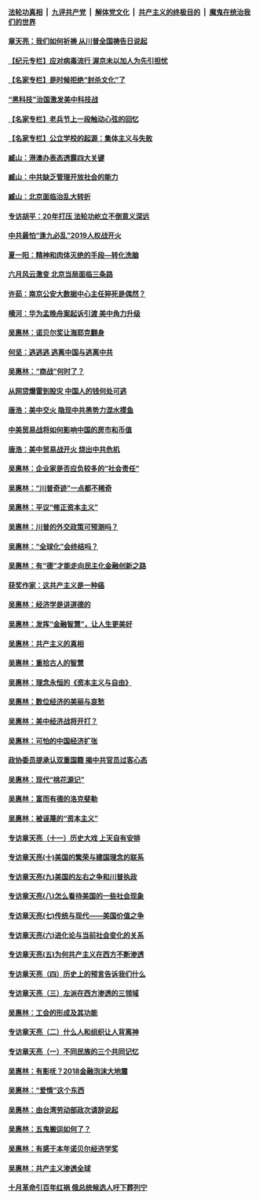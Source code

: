 

####  [法轮功真相](../../../../basic/blob/master/README.md?t=06231402) &nbsp;|&nbsp; [九评共产党](../../../../9ping.md/blob/master/README.md?t=06231402) &nbsp;|&nbsp; [解体党文化](../../../../jtdwh.md/blob/master/README.md?t=06231402)  &nbsp;|&nbsp; [共产主义的终极目的](../../../../gczydzjmd.md/blob/master/README.md?t=06231402) &nbsp;|&nbsp; [魔鬼在统治我们的世界](../../../../mgztzwmdsj.md/blob/master/README.md?t=06231402) 

#### [章天亮：我们如何祈祷 从川普全国祷告日说起](../pages/nsc423/n11944627.md?t=06231402) 

#### [【纪元专栏】应对病毒流行 渥京未以加人为先引担忧](../pages/nsc423/n11875714.md?t=06231402) 

#### [【名家专栏】是时候拒绝“封杀文化”了](../pages/nsc423/n11814093.md?t=06231402) 

#### [“黑科技”治国激发美中科技战](../pages/nsc423/n11638056.md?t=06231402) 

#### [【名家专栏】老兵节上一段触动心弦的回忆](../pages/nsc423/n11646016.md?t=06231402) 

#### [【名家专栏】公立学校的起源：集体主义与失败](../pages/nsc423/n11601833.md?t=06231402) 

#### [臧山：港澳办表态透露四大关键](../pages/nsc423/n11421628.md?t=06231402) 

#### [臧山：中共缺乏管理开放社会的能力](../pages/nsc423/n11407457.md?t=06231402) 

#### [臧山：北京面临治乱大转折](../pages/nsc423/n11406895.md?t=06231402) 

#### [专访胡平：20年打压 法轮功屹立不倒意义深远](../pages/nsc423/n11398800.md?t=06231402) 

#### [中共最怕“逢九必乱”2019人权战开火](../pages/nsc423/n11385248.md?t=06231402) 

#### [夏一阳：精神和肉体灭绝的手段—转化洗脑](../pages/nsc423/n11368250.md?t=06231402) 

#### [六月风云激变 北京当局面临三条路](../pages/nsc423/n11313668.md?t=06231402) 

#### [许茹：南京公安大数据中心主任猝死是偶然？](../pages/nsc423/n11064744.md?t=06231402) 

#### [横河：华为孟晚舟案起诉引渡 美中角力升级](../pages/nsc423/n11027230.md?t=06231402) 

#### [吴惠林：诺贝尔奖让海耶克翻身](../pages/nsc423/n10890049.md?t=06231402) 

#### [何坚：逃逃逃 逃离中国与逃离中共](../pages/nsc423/n10592891.md?t=06231402) 

#### [吴惠林：“商战”何时了？](../pages/nsc423/n10573558.md?t=06231402) 

#### [从网贷爆雷到股灾 中国人的钱何处可逃](../pages/nsc423/n10572800.md?t=06231402) 

#### [唐浩：美中交火 隐现中共黑势力混水摸鱼](../pages/nsc423/n10544040.md?t=06231402) 

#### [中美贸易战将如何影响中国的房市和币值](../pages/nsc423/n10543697.md?t=06231402) 

#### [唐浩：美中贸易战开火 烧出中共危机](../pages/nsc423/n10540126.md?t=06231402) 

#### [吴惠林：企业家是否应负较多的“社会责任”](../pages/nsc423/n10535022.md?t=06231402) 

#### [吴惠林：“川普奇迹”一点都不稀奇](../pages/nsc423/n10512808.md?t=06231402) 

#### [吴惠林：平议“修正资本主义”](../pages/nsc423/n10495724.md?t=06231402) 

#### [吴惠林：川普的外交政策可预测吗？](../pages/nsc423/n10462387.md?t=06231402) 

#### [吴惠林：“全球化”会终结吗？](../pages/nsc423/n10452838.md?t=06231402) 

#### [吴惠林：有“德”才能走向民主化金融创新之路](../pages/nsc423/n10432292.md?t=06231402) 

#### [获奖作家：这共产主义是一种癌](../pages/nsc423/n10431541.md?t=06231402) 

#### [吴惠林：经济学是讲道德的](../pages/nsc423/n10398014.md?t=06231402) 

#### [吴惠林：发挥“金融智慧”，让人生更美好](../pages/nsc423/n10375019.md?t=06231402) 

#### [吴惠林：共产主义的真相](../pages/nsc423/n10351394.md?t=06231402) 

#### [吴惠林：重拾古人的智慧](../pages/nsc423/n10337691.md?t=06231402) 

#### [吴惠林：理念永恒的《资本主义与自由》](../pages/nsc423/n10316274.md?t=06231402) 

#### [吴惠林：数位经济的美丽与哀愁](../pages/nsc423/n10292946.md?t=06231402) 

#### [吴惠林：美中经济战将开打？](../pages/nsc423/n10258825.md?t=06231402) 

#### [吴惠林：可怕的中国经济扩张](../pages/nsc423/n10219147.md?t=06231402) 

#### [政协委员提承认双重国籍 揭中共官员过客心态](../pages/nsc423/n10208809.md?t=06231402) 

#### [吴惠林：现代“桃花源记”](../pages/nsc423/n10185234.md?t=06231402) 

#### [吴惠林：富而有德的洛克斐勒](../pages/nsc423/n10142264.md?t=06231402) 

#### [吴惠林：被诬蔑的“资本主义”](../pages/nsc423/n10124816.md?t=06231402) 

#### [专访章天亮（十一）历史大戏 上天自有安排](../pages/nsc423/n10094905.md?t=06231402) 

#### [专访章天亮(十)美国的繁荣与建国理念的联系](../pages/nsc423/n10094899.md?t=06231402) 

#### [专访章天亮(九)美国的左右之争和川普执政](../pages/nsc423/n10094889.md?t=06231402) 

#### [专访章天亮(八)怎么看待美国的一些社会现象](../pages/nsc423/n10094857.md?t=06231402) 

#### [专访章天亮(七)传统与现代——美国价值之争](../pages/nsc423/n10093140.md?t=06231402) 

#### [专访章天亮(六)进化论与当前社会变化的关系](../pages/nsc423/n10092036.md?t=06231402) 

#### [专访章天亮(五)为何共产主义在西方不断渗透](../pages/nsc423/n10083620.md?t=06231402) 

#### [专访章天亮（四）历史上的预言告诉我们什么](../pages/nsc423/n10083606.md?t=06231402) 

#### [专访章天亮（三）左派在西方渗透的三领域](../pages/nsc423/n10081115.md?t=06231402) 

#### [吴惠林：工会的形成及其功能](../pages/nsc423/n10080633.md?t=06231402) 

#### [专访章天亮（二）什么人和组织让人背离神](../pages/nsc423/n10076637.md?t=06231402) 

#### [专访章天亮（一）不同民族的三个共同记忆](../pages/nsc423/n10074188.md?t=06231402) 

#### [吴惠林：有影呒？2018金融泡沫大地震](../pages/nsc423/n10040534.md?t=06231402) 

#### [吴惠林：“爱情”这个东西](../pages/nsc423/n10019423.md?t=06231402) 

#### [吴惠林：由台湾劳动部政次请辞说起](../pages/nsc423/n9979679.md?t=06231402) 

#### [吴惠林：五鬼搬运如何了？](../pages/nsc423/n9925338.md?t=06231402) 

#### [吴惠林：有感于本年诺贝尔经济学奖](../pages/nsc423/n9871883.md?t=06231402) 

#### [吴惠林：共产主义渗透全球](../pages/nsc423/n9812748.md?t=06231402) 

#### [十月革命引百年红祸 俄总统候选人吁下葬列宁](../pages/nsc423/n9810182.md?t=06231402) 

